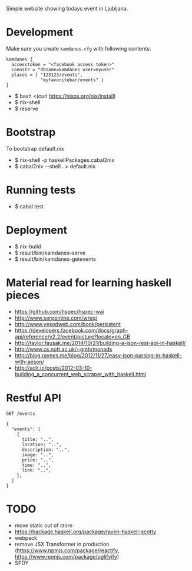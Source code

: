 Simple website showing todays event in Ljubljana.

# Development

Make sure you create `kamdanes.cfg` with following contents:

    kamdanes {
      accesstoken = "<facebook access token>"
      connstr = "dbname=kamdanes user=myuser"
      places = [ "123123/events",
                 "myfavoritebar/events" ]
    }


- $ bash <(curl https://nixos.org/nix/install)
- $ nix-shell
- $ reserve

# Bootstrap

To bootstrap default.nix

- $ nix-shell -p haskellPackages.cabal2nix
- $ cabal2nix --shell . > default.nix

# Running tests

- $ cabal test

# Deployment

- $ nix-build
- $ result/bin/kamdanes-serve
- $ result/bin/kamdanes-getevents


# Material read for learning haskell pieces

- https://github.com/hspec/hspec-wai
- http://www.serpentine.com/wreq/
- http://www.yesodweb.com/book/persistent
- https://developers.facebook.com/docs/graph-api/reference/v2.2/event/picture?locale=en_GB
- http://taylor.fausak.me/2014/10/21/building-a-json-rest-api-in-haskell/
- http://www.cs.nott.ac.uk/~gmh/monads
- http://blog.raynes.me/blog/2012/11/27/easy-json-parsing-in-haskell-with-aeson/
- http://adit.io/posts/2012-03-10-building_a_concurrent_web_scraper_with_haskell.html


# Restful API

`GET /events`

    {
      "events": [
        {
          title: "..",
          location: "..",
          description: "..",
          image: "..",
          price: "..",
          time: "..",
          link: "..",
        },
      ]
    }

# TODO

- move static out of store
- https://hackage.haskell.org/package/raven-haskell-scotty
- webpack
- remove JSX Transformer in production (https://www.npmjs.com/package/reactify, https://www.npmjs.com/package/uglifyify)
- SPDY
